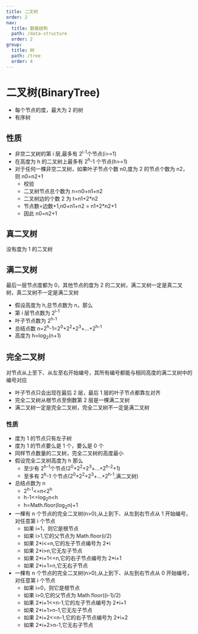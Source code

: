 ```yaml
---
title: 二叉树
order: 2
nav:
  title: 数据结构
  path: /data-structure
  order: 2
group:
  title: 树
  path: /tree
  order: 4
---
```


# 二叉树(BinaryTree)

- 每个节点的度，最大为 2 的树
- 有序树

## 性质

- 非空二叉树的第 i 层,最多有 2<sup>i-1</sup>个节点(i>=1)
- 在高度为 h 的二叉树上最多有 2<sup>h</sup>-1 个节点(h>=1)
- 对于任何一棵非空二叉树，如果叶子节点个数 n0,度为 2 的节点个数为 n2，则 n0=n2+1
  - 校验
  - 二叉树节点总个数为 n=n0+n1+n2
  - 二叉树边的个数 2 为 t=n1+2\*n2
  - 节点数=边数+1,n0+n1+n2 = n1+2\*n2+1
  - 因此 n0=n2+1

## 真二叉树

没有度为 1 的二叉树

## 满二叉树

最后一层节点度都为 0，其他节点的度为 2 的二叉树，满二叉树一定是真二叉树，真二叉树不一定是满二叉树

- 假设高度为 h,总节点数为 n，那么
- 第 i 层节点数为 2<sup>i-1</sup>
- 叶子节点数为 2<sup>h-1</sup>
- 总结点数 n=2<sup>h</sup>-1=2<sup>0</sup>+2<sup>2</sup>+2<sup>3</sup>+...+2<sup>h-1</sup>
- 高度为 h=log<sub>2</sub>(n+1)

## 完全二叉树

对节点从上至下、从左至右开始编号，其所有编号都能与相同高度的满二叉树中的编号对应

- 叶子节点只会出现在最后 2 层，最后 1 层的叶子节点都靠左对齐
- 完全二叉树从根节点至倒数第 2 层是一棵满二叉树
- 满二叉树一定是完全二叉树，完全二叉树不一定是满二叉树

### 性质

- 度为 1 的节点只有左子树
- 度为 1 的节点要么是 1 个，要么是 0 个
- 同样节点数量的二叉树，完全二叉树的高度最小
- 假设完全二叉树高度为 h 那么
  - 至少有 2<sup>h-1</sup>个节点(2<sup>0</sup>+2<sup>2</sup>+2<sup>3</sup>+...+2<sup>h-2</sup>+1)
  - 至多有 2<sup>h</sup>-1 个节点(2<sup>0</sup>+2<sup>2</sup>+2<sup>3</sup>+...+2<sup>h-1</sup>,满二叉树)
- 总结点数为 n
  - 2<sup>h-1</sup><=n<2<sup>h</sup>
  - h-1<=log<sub>2</sub>n<h
  - h=Math.floor(log<sub>2</sub>n)+1
- 一棵有 n 个节点的完全二叉树(n>0),从上到下、从左到右节点从 1 开始编号，对任意第 i 个节点
  - 如果 i=1，则它是根节点
  - 如果 i>1,它的父节点为 Math.floor(i/2)
  - 如果 2\*i<=n,它的左子节点编号为 2\*i
  - 如果 2\*i>n,它无左子节点
  - 如果 2\*i+1<=n,它的右子节点编号为 2\*i+1
  - 如果 2\*i+1>n,它无右子节点
- 一棵有 n 个节点的完全二叉树(n>0),从上到下、从左到右节点从 0 开始编号，对任意第 i 个节点
  - 如果 i=0，则它是根节点
  - 如果 i>0,它的父节点为 Math.floor((i-1)/2)
  - 如果 2\*i+1<=n-1,它的左子节点编号为 2\*i+1
  - 如果 2\*i+1>n-1,它无左子节点
  - 如果 2\*i+2<=n-1,它的右子节点编号为 2\*i+2
  - 如果 2\*i+2>n-1,它无右子节点
